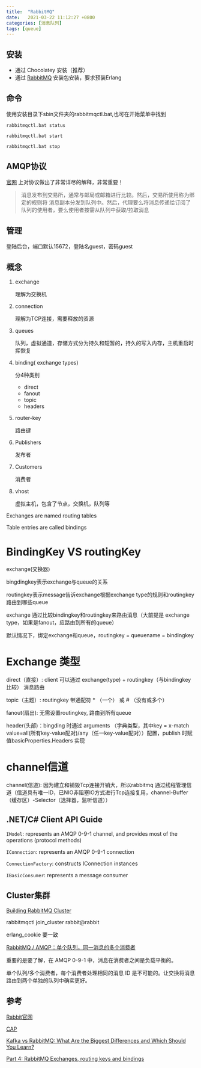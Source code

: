 ```yaml
---
title:  "RabbitMQ"
date:   2021-03-22 11:12:27 +0800
categories: [消息队列]
tags: [queue]
---
```



## 安装
- 通过 Chocolatey 安装（推荐）
- 通过 [RabbitMQ][1] 安装包安装，要求预装Erlang

## 命令
使用安装目录下sbin文件夹的rabbitmqctl.bat,也可在开始菜单中找到

`rabbitmqctl.bat status`

`rabbitmqctl.bat start`

`rabbitmqctl.bat stop`

## AMQP协议
[官网][2] 上对协议做出了非常详尽的解释，非常重要！

> 消息发布到交易所，通常与邮局或邮箱进行比较。然后，交易所使用称为绑定的规则将 消息副本分发到队列中。然后，代理要么将消息传递给订阅了队列的使用者，要么使用者按需从队列中获取/拉取消息

## 管理
登陆后台，端口默认15672，登陆名guest，密码guest

## 概念
1. exchange

   理解为交换机

2. connection

   理解为TCP连接，需要释放的资源

3. queues

   队列，虚拟通道，存储方式分为持久和短暂的，持久的写入内存，主机重启时挥恢复

4. binding( exchange types)

   分4种类别
   - direct
   - fanout
   - topic
   - headers

5. router-key

   路由键

6. Publishers

   发布者

7. Customers

   消费者

8. vhost

   虚拟主机，包含了节点，交换机，队列等

Exchanges are named routing tables

Table entries are called bindings


# BindingKey VS routingKey

exchange(交换器)

bingdingkey表示exchange与queue的关系

routingkey表示message告诉exchange根据exchange type的规则和routingkey路由到哪些queue

exchange 通过比较bindingkey和routingkey来路由消息（大前提是 exchange type，如果是fanout，应路由到所有的queue）

默认情况下，绑定exchange和queue，routingkey = queuename = bindingkey


# Exchange 类型

direct（直接）: client 可以通过 exchange(type) + routingkey（与bindingkey比较）  消息路由

topic（主题）: routingkey  带通配符 * （一个） 或 # （没有或多个）

fanout(扇出): 无需设置routingkey, 路由到所有queue

header(头部)：bingding 时通过 arguments （字典类型，其中key = x-match value=all(所有key-value配对)/any（任一key-value配对））配置，publish 时赋值basicProperties.Headers 实现

# channel信道

channel(信道): 因为建立和销毁Tcp连接开销大，所以rabbitmq 通过线程管理信道（信道具有唯一ID，已NIO非阻塞IO方式进行Tcp连接复用，channel-Buffer（缓存区）-Selector（选择器，监听信道））

## .NET/C# Client API Guide

`IModel`: represents an AMQP 0-9-1 channel, and provides most of the operations (protocol methods)

`IConnection`: represents an AMQP 0-9-1 connection

`ConnectionFactory`: constructs IConnection instances

`IBasicConsumer`: represents a message consumer


## Cluster集群

[Building RabbitMQ Cluster](https://codeblog.dotsandbrackets.com/building-rabbitmq-cluster/#:~:text=RabbitMQ%20cluster%20is%20a%20set%20of%20individual%20nodes,not%20the%20same%20as%20replication%20or%20high%20availability.)

rabbitmqctl join_cluster rabbit@rabbit

erlang_cookie 要一致



[RabbitMQ / AMQP：单个队列，同一消息的多个消费者](https://newbedev.com/rabbitmq-amqp-single-queue-multiple-consumers-for-same-message)


重要的是要了解，在 AMQP 0-9-1 中，消息在消费者之间是负载平衡的。

单个队列/多个消费者，每个消费者处理相同的消息 ID 是不可能的。让交换将消息路由到两个单独的队列中确实更好。


## 参考
[Rabbit官网](https://www.rabbitmq.com/)

[CAP](https://cap.dotnetcore.xyz/user-guide/zh/cap/messaging/)

[Kafka vs RabbitMQ: What Are the Biggest Differences and Which Should You Learn?](https://www.simplilearn.com/kafka-vs-rabbitmq-article)

[1]: https://www.rabbitmq.com/changelog.html
[2]: https://www.rabbitmq.com/tutorials/amqp-concepts.html


[Part 4: RabbitMQ Exchanges, routing keys and bindings](https://www.cloudamqp.com/blog/part4-rabbitmq-for-beginners-exchanges-routing-keys-bindings.html)
